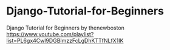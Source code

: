 # Django-Tutorial-for-Beginners
Django Tutorial for Beginners by thenewboston
https://www.youtube.com/playlist?list=PL6gx4Cwl9DGBlmzzFcLgDhKTTfNLfX1IK
